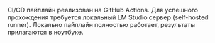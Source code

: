 CI/CD пайплайн реализован на GitHub Actions.
Для успешного прохождения требуется локальный LM Studio сервер (self-hosted runner).
Локально пайплайн полностью работает, результаты прилагаются в ноутбуке.